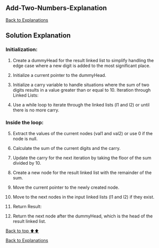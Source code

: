 ## Add-Two-Numbers-Explanation

[Back to Explanations](./Explanations.md)

## Solution Explanation
### Initialization:

1. Create a dummyHead for the result linked list to simplify handling the edge case where a new digit is added to the most significant place.
2. Initialize a current pointer to the dummyHead.
3. Initialize a carry variable to handle situations where the sum of two digits results in a value greater than or equal to 10.
Iteration through Linked Lists:

4. Use a while loop to iterate through the linked lists (l1 and l2) or until there is no more carry.
### Inside the loop:
5. Extract the values of the current nodes (val1 and val2) or use 0 if the node is null.
6. Calculate the sum of the current digits and the carry.
7. Update the carry for the next iteration by taking the floor of the sum divided by 10.
8. Create a new node for the result linked list with the remainder of the sum.
8. Move the current pointer to the newly created node.
9. Move to the next nodes in the input linked lists (l1 and l2) if they exist.
10. Return Result:

11. Return the next node after the dummyHead, which is the head of the result linked list.


[Back to top ⬆️⬆️](#)

[Back to Explanations](./Explanations.md)